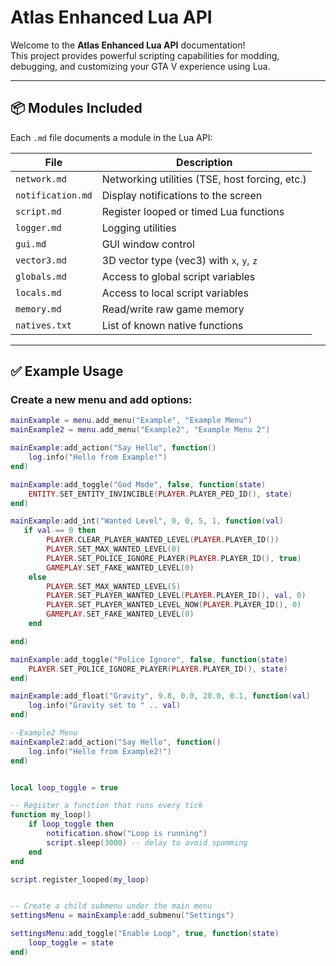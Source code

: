 # Atlas Enhanced Lua API

Welcome to the **Atlas Enhanced Lua API** documentation!  
This project provides powerful scripting capabilities for modding, debugging, and customizing your GTA V experience using Lua.

---

## 📦 Modules Included

Each `.md` file documents a module in the Lua API:

| File              | Description                                 |
|-------------------|---------------------------------------------|
| `network.md`      | Networking utilities (TSE, host forcing, etc.) |
| `notification.md` | Display notifications to the screen         |
| `script.md`       | Register looped or timed Lua functions      |
| `logger.md`       | Logging utilities                           |
| `gui.md`          | GUI window control                          |
| `vector3.md`      | 3D vector type (vec3) with `x`, `y`, `z`    |
| `globals.md`      | Access to global script variables           |
| `locals.md`       | Access to local script variables            |
| `memory.md`       | Read/write raw game memory                  |
| `natives.txt`     | List of known native functions              |

---

## ✅ Example Usage

### Create a new menu and add options:

```lua
mainExample = menu.add_menu("Example", "Example Menu")
mainExample2 = menu.add_menu("Example2", "Example Menu 2")

mainExample:add_action("Say Hello", function()
    log.info("Hello from Example!")
end)

mainExample:add_toggle("God Mode", false, function(state)
    ENTITY.SET_ENTITY_INVINCIBLE(PLAYER.PLAYER_PED_ID(), state)
end)

mainExample:add_int("Wanted Level", 0, 0, 5, 1, function(val)
   if val == 0 then
        PLAYER.CLEAR_PLAYER_WANTED_LEVEL(PLAYER.PLAYER_ID())
        PLAYER.SET_MAX_WANTED_LEVEL(0)
        PLAYER.SET_POLICE_IGNORE_PLAYER(PLAYER.PLAYER_ID(), true)
        GAMEPLAY.SET_FAKE_WANTED_LEVEL(0)
    else
        PLAYER.SET_MAX_WANTED_LEVEL(5)
        PLAYER.SET_PLAYER_WANTED_LEVEL(PLAYER.PLAYER_ID(), val, 0)
        PLAYER.SET_PLAYER_WANTED_LEVEL_NOW(PLAYER.PLAYER_ID(), 0)
        GAMEPLAY.SET_FAKE_WANTED_LEVEL(0)
    end

end)

mainExample:add_toggle("Police Ignore", false, function(state)
    PLAYER.SET_POLICE_IGNORE_PLAYER(PLAYER.PLAYER_ID(), state)
end)

mainExample:add_float("Gravity", 9.8, 0.0, 20.0, 0.1, function(val)
    log.info("Gravity set to " .. val)
end)

--Example2 Menu
mainExample2:add_action("Say Hello", function()
    log.info("Hello from Example2!")
end)


local loop_toggle = true

-- Register a function that runs every tick
function my_loop()
    if loop_toggle then
        notification.show("Loop is running")
        script.sleep(3000) -- delay to avoid spamming
    end
end

script.register_looped(my_loop)


-- Create a child submenu under the main menu
settingsMenu = mainExample:add_submenu("Settings")

settingsMenu:add_toggle("Enable Loop", true, function(state)
    loop_toggle = state
end)

